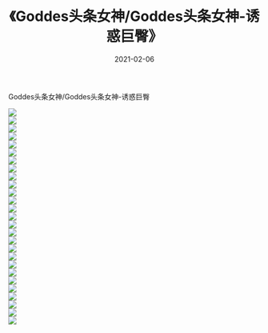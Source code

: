 ﻿---
layout: post
title:  《Goddes头条女神/Goddes头条女神-诱惑巨臀》
date:   2021-02-06
img: http://pic.660000.xyz/1:/网络美图/2021/Goddes头条女神/Goddes头条女神-诱惑巨臀/000.jpg
categories: [美女, 清纯, 唯美]
---

Goddes头条女神/Goddes头条女神-诱惑巨臀

 ![](http://pic.660000.xyz/1:/网络美图/2021/Goddes头条女神/Goddes头条女神-诱惑巨臀/001.jpg) <br>![](http://pic.660000.xyz/1:/网络美图/2021/Goddes头条女神/Goddes头条女神-诱惑巨臀/002.jpg) <br>![](http://pic.660000.xyz/1:/网络美图/2021/Goddes头条女神/Goddes头条女神-诱惑巨臀/003.jpg) <br>![](http://pic.660000.xyz/1:/网络美图/2021/Goddes头条女神/Goddes头条女神-诱惑巨臀/004.jpg) <br>![](http://pic.660000.xyz/1:/网络美图/2021/Goddes头条女神/Goddes头条女神-诱惑巨臀/005.jpg) <br>![](http://pic.660000.xyz/1:/网络美图/2021/Goddes头条女神/Goddes头条女神-诱惑巨臀/006.jpg) <br>![](http://pic.660000.xyz/1:/网络美图/2021/Goddes头条女神/Goddes头条女神-诱惑巨臀/007.jpg) <br>![](http://pic.660000.xyz/1:/网络美图/2021/Goddes头条女神/Goddes头条女神-诱惑巨臀/008.jpg) <br>![](http://pic.660000.xyz/1:/网络美图/2021/Goddes头条女神/Goddes头条女神-诱惑巨臀/009.jpg) <br>![](http://pic.660000.xyz/1:/网络美图/2021/Goddes头条女神/Goddes头条女神-诱惑巨臀/010.jpg) <br>![](http://pic.660000.xyz/1:/网络美图/2021/Goddes头条女神/Goddes头条女神-诱惑巨臀/011.jpg) <br>![](http://pic.660000.xyz/1:/网络美图/2021/Goddes头条女神/Goddes头条女神-诱惑巨臀/012.jpg) <br>![](http://pic.660000.xyz/1:/网络美图/2021/Goddes头条女神/Goddes头条女神-诱惑巨臀/013.jpg) <br>![](http://pic.660000.xyz/1:/网络美图/2021/Goddes头条女神/Goddes头条女神-诱惑巨臀/014.jpg) <br>![](http://pic.660000.xyz/1:/网络美图/2021/Goddes头条女神/Goddes头条女神-诱惑巨臀/015.jpg) <br>![](http://pic.660000.xyz/1:/网络美图/2021/Goddes头条女神/Goddes头条女神-诱惑巨臀/016.jpg) <br>![](http://pic.660000.xyz/1:/网络美图/2021/Goddes头条女神/Goddes头条女神-诱惑巨臀/017.jpg) <br>![](http://pic.660000.xyz/1:/网络美图/2021/Goddes头条女神/Goddes头条女神-诱惑巨臀/018.jpg) <br>![](http://pic.660000.xyz/1:/网络美图/2021/Goddes头条女神/Goddes头条女神-诱惑巨臀/019.jpg) <br>![](http://pic.660000.xyz/1:/网络美图/2021/Goddes头条女神/Goddes头条女神-诱惑巨臀/020.jpg) <br>![](http://pic.660000.xyz/1:/网络美图/2021/Goddes头条女神/Goddes头条女神-诱惑巨臀/021.jpg) <br>![](http://pic.660000.xyz/1:/网络美图/2021/Goddes头条女神/Goddes头条女神-诱惑巨臀/022.jpg) <br>![](http://pic.660000.xyz/1:/网络美图/2021/Goddes头条女神/Goddes头条女神-诱惑巨臀/023.jpg) <br>![](http://pic.660000.xyz/1:/网络美图/2021/Goddes头条女神/Goddes头条女神-诱惑巨臀/024.jpg) <br>![](http://pic.660000.xyz/1:/网络美图/2021/Goddes头条女神/Goddes头条女神-诱惑巨臀/025.jpg) <br>![](http://pic.660000.xyz/1:/网络美图/2021/Goddes头条女神/Goddes头条女神-诱惑巨臀/026.jpg) <br>![](http://pic.660000.xyz/1:/网络美图/2021/Goddes头条女神/Goddes头条女神-诱惑巨臀/027.jpg) <br>